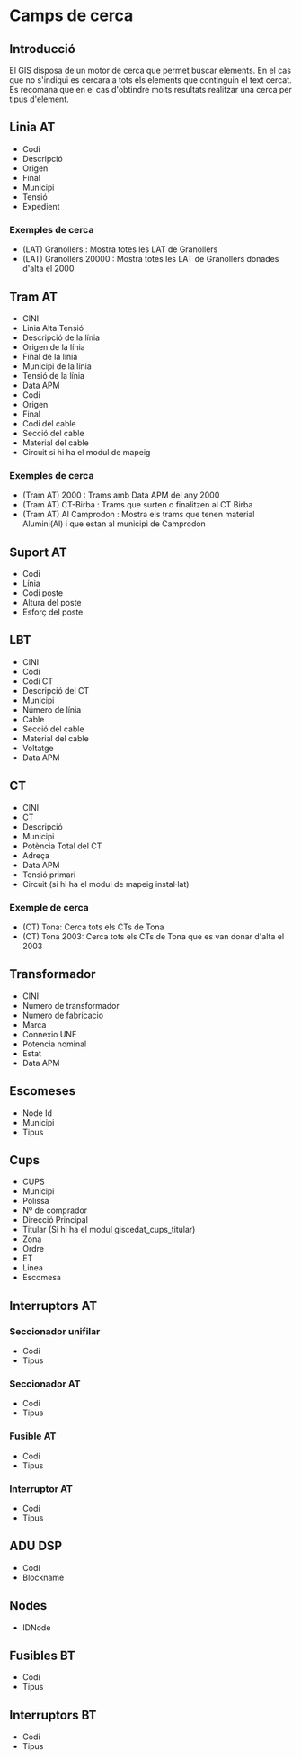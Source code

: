 # Camps de cerca

## Introducció

El GIS disposa de un motor de cerca que permet buscar elements.
En el cas que no s'indiqui es cercara a tots els elements que continguin el text cercat.
Es recomana que en el cas d'obtindre molts resultats realitzar una cerca per tipus d'element.

## Linia AT
- Codi
- Descripció
- Origen
- Final
- Municipi
- Tensió
- Expedient

### Exemples de cerca
- (LAT) Granollers : Mostra totes les LAT de Granollers
- (LAT) Granollers 20000 : Mostra totes les LAT de Granollers donades d'alta el 2000

## Tram AT
- CINI
- Linia Alta Tensió
- Descripció de la línia
- Origen de la línia
- Final de la línia
- Municipi de la línia
- Tensió de la línia
- Data APM
- Codi
- Origen
- Final
- Codi del cable
- Secció del cable
- Material del cable
- Circuit si hi ha el modul de mapeig

### Exemples de cerca
- (Tram AT) 2000 : Trams amb Data APM del any 2000
- (Tram AT) CT-Birba : Trams que surten o finalitzen al CT Birba
- (Tram AT) Al Camprodon : Mostra els trams que tenen material Alumini(Al) i que estan al municipi de Camprodon 

## Suport AT
- Codi
- Línia
- Codi poste
- Altura del poste
- Esforç del poste

## LBT
- CINI
- Codi
- Codi CT
- Descripció del CT
- Municipi
- Número de línia
- Cable
- Secció del cable
- Material del cable
- Voltatge
- Data APM

## CT
- CINI
- CT
- Descripció
- Municipi
- Potència Total del CT
- Adreça
- Data APM
- Tensió primari
- Circuit (si hi ha el modul de mapeig instal·lat)

### Exemple de cerca
 - (CT) Tona: Cerca tots els CTs de Tona
 - (CT) Tona 2003: Cerca tots els CTs de Tona que es van donar d'alta el 2003

## Transformador
- CINI
- Numero de transformador
- Numero de fabricacio
- Marca
- Connexio UNE
- Potencia nominal
- Estat
- Data APM

## Escomeses
- Node Id
- Municipi
- Tipus

## Cups
- CUPS
- Municipi
- Polissa
- Nº de comprador
- Direcció Principal
- Titular (Si hi ha el modul giscedat_cups_titular)
- Zona
- Ordre
- ET
- Linea
- Escomesa

## Interruptors AT
### Seccionador unifilar
- Codi
- Tipus

### Seccionador AT
- Codi
- Tipus

### Fusible AT
- Codi
- Tipus

### Interruptor AT
- Codi
- Tipus

## ADU DSP
- Codi
- Blockname

## Nodes
- IDNode

## Fusibles BT
- Codi
- Tipus

## Interruptors BT
- Codi
- Tipus
